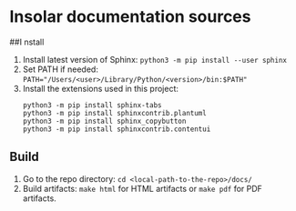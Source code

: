 # Insolar documentation sources

##I nstall
1. Install latest version of Sphinx: `python3 -m pip install --user sphinx`
2. Set PATH if needed: `PATH="/Users/<user>/Library/Python/<version>/bin:$PATH"`
3. Install the extensions used in this project: 
   ```
   python3 -m pip install sphinx-tabs
   python3 -m pip install sphinxcontrib.plantuml
   python3 -m pip install sphinx_copybutton 
   python3 -m pip install sphinxcontrib.contentui
   ```
## Build
1. Go to the repo directory: `cd <local-path-to-the-repo>/docs/`
2. Build artifacts: `make html` for HTML artifacts or `make pdf` for PDF artifacts.
